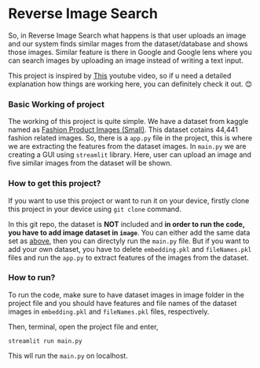 
# Reverse Image Search

So, in Reverse Image Search what happens is that user uploads an image and our system finds similar mages from the dataset/database and shows those images. Similar feature is there in Google and Google lens where you can search images by uploading an image instead of writing a text input.

This project is inspired by [This](https://www.youtube.com/watch?v=xanJe6e8Xuw&ab_channel=CampusX) youtube video, so if u need a detailed explanation how things are working here, you can definitely check it out. 😊

### Basic Working of project
The working of this project is quite simple. We have a dataset from kaggle named as [Fashion Product Images (Small)](https://www.kaggle.com/datasets/paramaggarwal/fashion-product-images-small). This dataset cotains 44,441 fashion related images. So, there is a `app.py` file in the project, this is where we are extracting the features from the dataset images. In `main.py` we are creating a GUI using `streamlit` library. Here, user can upload an image and five similar images from the dataset will be shown.

### How to get this project?
If you want to use this project or want to run it on your device, firstly clone this project in your device using `git clone` command.

In this git repo, the dataset is **NOT** included and **in order to run the code, you have to add image dataset in `image`**. You can either add the same data set as [above](https://www.kaggle.com/datasets/paramaggarwal/fashion-product-images-small), then you can directyly run the `main.py` file. But if you want to add your own dataset, you have to delete `embedding.pkl` and `fileNames.pkl` files and run the `app.py` to extract features of the images from the dataset.

### How to run?

To run the code, make sure to have dataset images in image folder in the project file and you should have features and file names of the dataset images in `embedding.pkl` and `fileNames.pkl` files, respectively.

Then, terminal, open the project file and enter,

`streamlit run main.py`

This wll run the `main.py` on localhost. 

